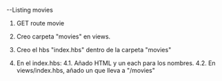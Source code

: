 --Listing movies

1. GET route movie

2. Creo carpeta "movies" en views.

3. Creo el hbs "index.hbs" dentro de la carpeta "movies"

4. En el index.hbs:
   4.1. Añado HTML y un each para los nombres.
   4.2. En views/index.hbs, añado un <a> que lleva a "/movies"
